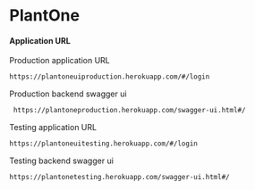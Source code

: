 # PlantOne

#### Application URL

Production application URL
```sh
https://plantoneuiproduction.herokuapp.com/#/login
```

Production backend swagger ui

```sh
 https://plantoneproduction.herokuapp.com/swagger-ui.html#/
```
Testing application URL
```sh
https://plantoneuitesting.herokuapp.com/#/login
```

Testing backend swagger ui

```sh
https://plantonetesting.herokuapp.com/swagger-ui.html#/
```

